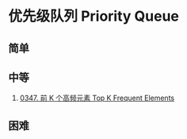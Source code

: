 # 优先级队列 Priority Queue

## 简单

## 中等

1. [0347. 前 K 个高频元素 Top K Frequent Elements](../0347.top-k-frequent-elements/index.md)

## 困难